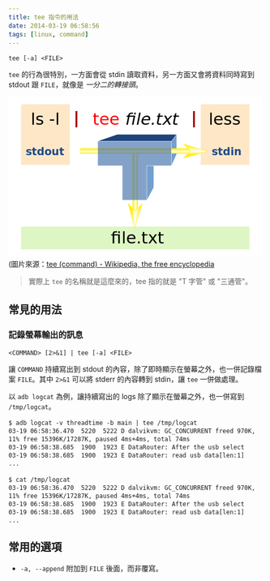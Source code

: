 ```yaml
---
title: tee 指令的用法
date: 2014-03-19 06:58:56
tags: [linux, command]
---
```


    tee [-a] <FILE>

`tee` 的行為很特別，一方面會從 stdin 讀取資料，另一方面又會將資料同時寫到 stdout 跟 `FILE`，就像是 _一分二的轉接頭_。

![T 字管](/images/tee.png)
(圖片來源：[tee (command) - Wikipedia, the free encyclopedia](http://en.wikipedia.org/wiki/Tee_(command))

<!-- more -->

> <i class="fa fa-lightbulb-o fa-3x"></i>
> 實際上 `tee` 的名稱就是這麼來的，tee 指的就是 "T 字管" 或 "三通管"。

## 常見的用法

### 記錄螢幕輸出的訊息

    <COMMAND> [2>&1] | tee [-a] <FILE>

讓 `COMMAND` 持續寫出到 stdout 的內容，除了即時顯示在螢幕之外，也一併記錄檔案 `FILE`。其中 `2>&1` 可以將 stderr 的內容轉到 stdin，讓 `tee` 一併做處理。

以 `adb logcat` 為例，讓持續寫出的 logs 除了顯示在螢幕之外，也一併寫到 `/tmp/logcat`。

```
$ adb logcat -v threadtime -b main | tee /tmp/logcat
03-19 06:58:36.470  5220  5222 D dalvikvm: GC_CONCURRENT freed 970K, 11% free 15396K/17287K, paused 4ms+4ms, total 74ms
03-19 06:58:38.685  1900  1923 E DataRouter: After the usb select 
03-19 06:58:38.685  1900  1923 E DataRouter: read usb data[len:1]
...

$ cat /tmp/logcat
03-19 06:58:36.470  5220  5222 D dalvikvm: GC_CONCURRENT freed 970K, 11% free 15396K/17287K, paused 4ms+4ms, total 74ms
03-19 06:58:38.685  1900  1923 E DataRouter: After the usb select 
03-19 06:58:38.685  1900  1923 E DataRouter: read usb data[len:1]
...
```

## 常用的選項

 *  `-a, --append`
    附加到 `FILE` 後面，而非覆寫。

